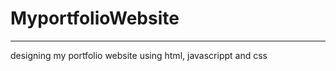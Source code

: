 # MyportfolioWebsite

______________________________
designing my  portfolio website using html, javascrippt and css
